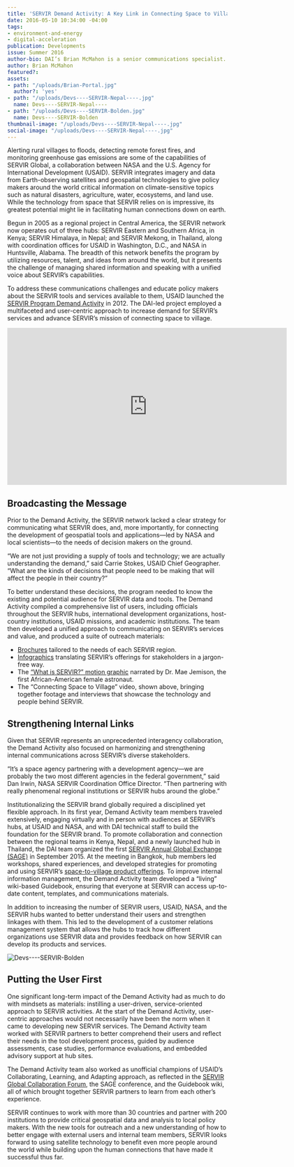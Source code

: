```yaml
---
title: 'SERVIR Demand Activity: A Key Link in Connecting Space to Village'
date: 2016-05-10 10:34:00 -04:00
tags:
- environment-and-energy
- digital-acceleration
publication: Developments
issue: Summer 2016
author-bio: DAI’s Brian McMahon is a senior communications specialist.
author: Brian McMahon
featured?: 
assets:
- path: "/uploads/Brian-Portal.jpg"
  author?: 'yes'
- path: "/uploads/Devs----SERVIR-Nepal----.jpg"
  name: Devs----SERVIR-Nepal----
- path: "/uploads/Devs----SERVIR-Bolden.jpg"
  name: Devs----SERVIR-Bolden
thumbnail-image: "/uploads/Devs----SERVIR-Nepal----.jpg"
social-image: "/uploads/Devs----SERVIR-Nepal----.jpg"
---
```


Alerting rural villages to floods, detecting remote forest fires, and monitoring greenhouse gas emissions are some of the capabilities of SERVIR Global, a collaboration between NASA and the U.S. Agency for International Development (USAID). SERVIR integrates imagery and data from Earth-observing satellites and geospatial technologies to give policy makers around the world critical information on climate-sensitive topics such as natural disasters, agriculture, water, ecosystems, and land use. While the technology from space that SERVIR relies on is impressive, its greatest potential might lie in facilitating human connections down on earth.




Begun in 2005 as a regional project in Central America, the SERVIR network now operates out of three hubs: SERVIR Eastern and Southern Africa, in Kenya; SERVIR Himalaya, in Nepal; and SERVIR Mekong, in Thailand, along with coordination offices for USAID in Washington, D.C., and NASA in Huntsville, Alabama. The breadth of this network benefits the program by utilizing resources, talent, and ideas from around the world, but it presents the challenge of managing shared information and speaking with a unified voice about SERVIR’s capabilities.

To address these communications challenges and educate policy makers about the SERVIR tools and services available to them, USAID launched the [SERVIR Program Demand Activity](http://dai.com/our-work/projects/worldwide%E2%80%94servir-program-demand-activity) in 2012. The DAI-led project employed a multifaceted and user-centric approach to increase demand for SERVIR’s services and advance SERVIR’s mission of connecting space to village.

<iframe src="https://player.vimeo.com/video/161993521" width="640" height="360" frameborder="0" webkitallowfullscreen mozallowfullscreen allowfullscreen></iframe>

## Broadcasting the Message

Prior to the Demand Activity, the SERVIR network lacked a clear strategy for communicating what SERVIR does, and, more importantly, for connecting the development of geospatial tools and applications—led by NASA and local scientists—to the needs of decision makers on the ground.
  
“We are not just providing a supply of tools and technology; we are actually understanding the demand,” said Carrie Stokes, USAID Chief Geographer. “What are the kinds of decisions that people need to be making that will affect the people in their country?”

To better understand these decisions, the program needed to know the existing and potential audience for SERVIR data and tools. The Demand Activity compiled a comprehensive list of users, including officials throughout the SERVIR hubs, international development organizations, host-country institutions, USAID missions, and academic institutions. The team then developed a unified approach to communicating on SERVIR’s services and value, and produced a suite of outreach materials:

* [Brochures](https://www.servirglobal.net/Multimedia/Brochures) tailored to the needs of each SERVIR region.
* [Infographics](https://www.servirglobal.net/Multimedia/Infographics) translating SERVIR’s offerings for stakeholders in a jargon-free way.
* The [“What is SERVIR?” motion graphic](http://dai.com/our-work/projects/worldwide%E2%80%94servir-program-demand-activity) narrated by Dr. Mae Jemison, the first African-American female astronaut.
* The “Connecting Space to Village” video, shown above, bringing together footage and interviews that showcase the technology and people behind SERVIR.

## Strengthening Internal Links

Given that SERVIR represents an unprecedented interagency collaboration, the Demand Activity also focused on harmonizing and strengthening internal communications across SERVIR’s diverse stakeholders.

“It’s a space agency partnering with a development agency—we are probably the two most different agencies in the federal government,” said Dan Irwin, NASA SERVIR Coordination Office Director. “Then partnering with really phenomenal regional institutions or SERVIR hubs around the globe.”

Institutionalizing the SERVIR brand globally required a disciplined yet flexible approach. In its first year, Demand Activity team members traveled extensively, engaging virtually and in person with audiences at SERVIR’s hubs, at USAID and NASA, and with DAI technical staff to build the foundation for the SERVIR brand. To promote collaboration and connection between the regional teams in Kenya, Nepal, and a newly launched hub in Thailand, the DAI team organized the first [SERVIR Annual Global Exchange (SAGE)](https://servirglobal.net/Global/Articles/Article/1461/servir-team-members-from-around-the-globe-come-together-for-servir-annual-globa) in September 2015. At the meeting in Bangkok, hub members led workshops, shared experiences, and developed strategies for promoting and using SERVIR’s [space-to-village product offerings](https://servirglobal.net/#productcatalog). To improve internal information management, the Demand Activity team developed a “living” wiki-based Guidebook, ensuring that everyone at SERVIR can access up-to-date content, templates, and communications materials.

In addition to increasing the number of SERVIR users, USAID, NASA, and the SERVIR hubs wanted to better understand their users and strengthen linkages with them. This led to the development of a customer relations management system that allows the hubs to track how different organizations use SERVIR data and provides feedback on how SERVIR can develop its products and services.

![Devs----SERVIR-Bolden](/uploads/Devs----SERVIR-Bolden.jpg "NASA Administrator Charles Bolden, second from right, at presentations by directors of African mapping institutes about the value of satellite data and geospatial information for sustainable development in Africa.") 

## Putting the User First

One significant long-term impact of the Demand Activity had as much to do with mindsets as materials: instilling a user-driven, service-oriented approach to SERVIR activities. At the start of the Demand Activity, user-centric approaches would not necessarily have been the norm when it came to developing new SERVIR services. The Demand Activity team worked with SERVIR partners to better comprehend their users and reflect their needs in the tool development process, guided by audience assessments, case studies, performance evaluations, and embedded advisory support at hub sites.

The Demand Activity team also worked as unofficial champions of USAID’s Collaborating, Learning, and Adapting approach, as reflected in the [SERVIR Global Collaboration Forum](http://dai.com/news-publications/news/dai-led-servir-demand-project-hosts-stakeholder-forum), the SAGE conference, and the Guidebook wiki, all of which brought together SERVIR partners to learn from each other’s experience. 

SERVIR continues to work with more than 30 countries and partner with 200 institutions to provide critical geospatial data and analysis to local policy makers. With the new tools for outreach and a new understanding of how to better engage with external users and internal team members, SERVIR looks forward to using satellite technology to benefit even more people around the world while building upon the human connections that have made it successful thus far.
